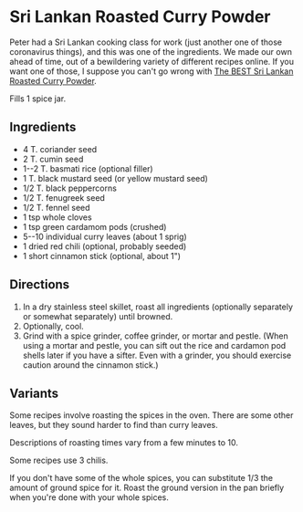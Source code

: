 # Sri Lankan Roasted Curry Powder

Peter had a Sri Lankan cooking class for work (just another one of those coronavirus things), and this was one of the ingredients.  We made our own ahead of time, out of a bewildering variety of different recipes online.  If you want one of those, I suppose you can't go wrong with [The BEST Sri Lankan Roasted Curry Powder](https://www.theflavorbender.com/sri-lankan-roasted-curry-powder/).

Fills 1 spice jar.

## Ingredients

* 4 T. coriander seed
* 2 T. cumin seed
* 1--2 T. basmati rice (optional filler)
* 1 T. black mustard seed (or yellow mustard seed)
* 1/2 T. black peppercorns
* 1/2 T. fenugreek seed
* 1/2 T. fennel seed
* 1 tsp whole cloves
* 1 tsp green cardamom pods (crushed)
* 5--10 individual curry leaves (about 1 sprig)
* 1 dried red chili (optional, probably seeded)
* 1 short cinnamon stick (optional, about 1")

## Directions

1. In a dry stainless steel skillet, roast all ingredients (optionally separately or somewhat separately) until browned.
2. Optionally, cool.
3. Grind with a spice grinder, coffee grinder, or mortar and pestle.  (When using a mortar and pestle, you can sift out the rice and cardamon pod shells later if you have a sifter.  Even with a grinder, you should exercise caution around the cinnamon stick.)

## Variants

Some recipes involve roasting the spices in the oven.  There are some other leaves, but they sound harder to find than curry leaves.

Descriptions of roasting times vary from a few minutes to 10.

Some recipes use 3 chilis.

If you don't have some of the whole spices, you can substitute 1/3 the amount of ground spice for it.  Roast the ground version in the pan briefly when you're done with your whole spices.




